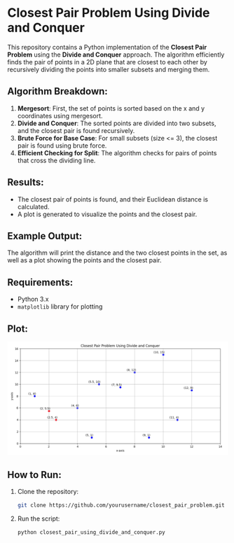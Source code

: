 # Closest Pair Problem Using Divide and Conquer

This repository contains a Python implementation of the **Closest Pair Problem** using the **Divide and Conquer** approach. The algorithm efficiently finds the pair of points in a 2D plane that are closest to each other by recursively dividing the points into smaller subsets and merging them.

## Algorithm Breakdown:
1. **Mergesort**: First, the set of points is sorted based on the x and y coordinates using mergesort.
2. **Divide and Conquer**: The sorted points are divided into two subsets, and the closest pair is found recursively.
3. **Brute Force for Base Case**: For small subsets (size <= 3), the closest pair is found using brute force.
4. **Efficient Checking for Split**: The algorithm checks for pairs of points that cross the dividing line.

## Results:
- The closest pair of points is found, and their Euclidean distance is calculated.
- A plot is generated to visualize the points and the closest pair.

## Example Output:
The algorithm will print the distance and the two closest points in the set, as well as a plot showing the points and the closest pair.

## Requirements:
- Python 3.x
- `matplotlib` library for plotting

## Plot:
![Plot](img/plot.png)

## How to Run:
1. Clone the repository:
   ```bash
   git clone https://github.com/yourusername/closest_pair_problem.git
2. Run the script:
   ```bash
   python closest_pair_using_divide_and_conquer.py
